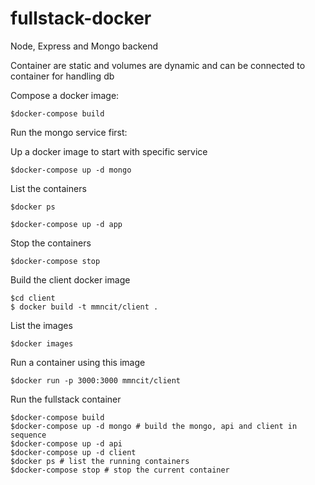 # fullstack-docker

Node, Express and Mongo backend

Container are static and volumes are dynamic and can be connected to container for handling db

Compose a docker image:

```console
$docker-compose build
```

Run the mongo service first:

Up a docker image to start with specific service

```console
$docker-compose up -d mongo
```

List the containers

```console
$docker ps
```

```console
$docker-compose up -d app
```

Stop the containers

```console
$docker-compose stop
```

Build the client docker image

```console
$cd client
$ docker build -t mmncit/client .
```

List the images

```console
$docker images
```

Run a container using this image

```console
$docker run -p 3000:3000 mmncit/client
```

Run the fullstack container

```console
$docker-compose build
$docker-compose up -d mongo # build the mongo, api and client in sequence
$docker-compose up -d api
$docker-compose up -d client
$docker ps # list the running containers
$docker-compose stop # stop the current container
```
